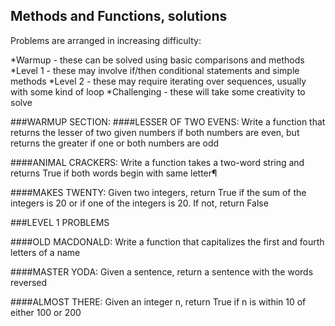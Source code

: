 ## Methods and Functions, solutions

Problems are arranged in increasing difficulty:

*Warmup - these can be solved using basic comparisons and methods
*Level 1 - these may involve if/then conditional statements and simple methods
*Level 2 - these may require iterating over sequences, usually with some kind of loop
*Challenging - these will take some creativity to solve

###WARMUP SECTION:
####LESSER OF TWO EVENS: Write a function that returns the lesser of two given numbers if both numbers are even, but returns the greater if one or both numbers are odd

####ANIMAL CRACKERS: Write a function takes a two-word string and returns True if both words begin with same letter¶

####MAKES TWENTY: Given two integers, return True if the sum of the integers is 20 or if one of the integers is 20. If not, return False

###LEVEL 1 PROBLEMS

####OLD MACDONALD: Write a function that capitalizes the first and fourth letters of a name

####MASTER YODA: Given a sentence, return a sentence with the words reversed

####ALMOST THERE: Given an integer n, return True if n is within 10 of either 100 or 200

